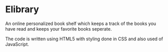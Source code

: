 # Elibrary
An online personalized book shelf which keeps a track of the books you have read and keeps your favorite books seperate.

The code is written using HTML5 with styling done in CSS and also used of JavaScript. 
